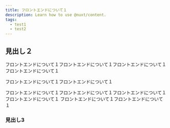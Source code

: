 ```yaml
---
title: フロントエンドについて１
description: Learn how to use @nuxt/content.
tags:
  - test1
  - test2
---
```


## 見出し２
フロントエンドについて１フロントエンドについて１フロントエンドについて１フロントエンドについて１

フロントエンドについて１フロントエンドについて１

フロントエンドについて１フロントエンドについて１フロントエンドについて１フロントエンドについて１
フロントエンドについて１フロントエンドについて１
### 見出し3



